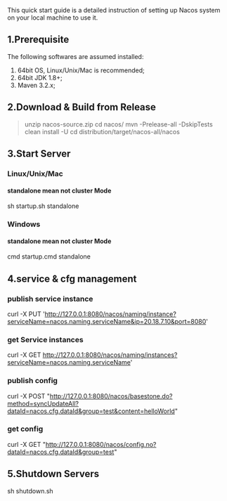 This quick start guide is a detailed instruction of setting up Nacos system on your local machine to use it.

## 1.Prerequisite
The following softwares are assumed installed:
1. 64bit OS, Linux/Unix/Mac is recommended;
2. 64bit JDK 1.8+;
3. Maven 3.2.x;

## 2.Download & Build from Release

  > unzip nacos-source.zip
  > cd nacos/
  > mvn -Prelease-all -DskipTests clean install -U
  > cd distribution/target/nacos-all/nacos

## 3.Start Server
### Linux/Unix/Mac
#### standalone mean not cluster Mode
sh startup.sh standalone

### Windows
#### standalone mean not cluster Mode
cmd startup.cmd standalone

## 4.service & cfg management
### publish service instance
curl -X PUT 'http://127.0.0.1:8080/nacos/naming/instance?serviceName=nacos.naming.serviceName&ip=20.18.7.10&port=8080'

### get Service instances
curl -X GET http://127.0.0.1:8080/nacos/naming/instances?serviceName=nacos.naming.serviceName'

### publish config
curl -X POST "http://127.0.0.1:8080/nacos/basestone.do?method=syncUpdateAll?dataId=nacos.cfg.dataId&group=test&content=helloWorld"

### get config
curl  -X GET "http://127.0.0.1:8080/nacos/config.no?dataId=nacos.cfg.dataId&group=test"

## 5.Shutdown Servers
sh shutdown.sh